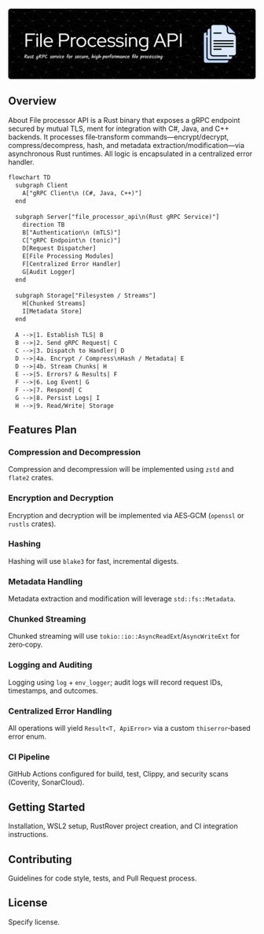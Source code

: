 

![File processor api](/documentation/images/README-header-image.png)


## Overview
About
File processor API is a Rust binary that exposes a gRPC endpoint secured by mutual TLS, ment for integration with C#, Java, and C++ backends. It processes file‑transform commands—encrypt/decrypt, compress/decompress, hash, and metadata extraction/modification—via asynchronous Rust runtimes. All logic is encapsulated in a centralized error handler.

```mermaid
flowchart TD
  subgraph Client
    A["gRPC Client\n (C#, Java, C++)"]
  end

  subgraph Server["file_processor_api\n(Rust gRPC Service)"]
    direction TB
    B["Authentication\n (mTLS)"]
    C["gRPC Endpoint\n (tonic)"]
    D[Request Dispatcher]
    E[File Processing Modules]
    F[Centralized Error Handler]
    G[Audit Logger]
  end

  subgraph Storage["Filesystem / Streams"]
    H[Chunked Streams]
    I[Metadata Store]
  end

  A -->|1. Establish TLS| B
  B -->|2. Send gRPC Request| C
  C -->|3. Dispatch to Handler| D
  D -->|4a. Encrypt / Compress\nHash / Metadata| E
  D -->|4b. Stream Chunks| H
  E -->|5. Errors? & Results| F
  F -->|6. Log Event| G
  F -->|7. Respond| C
  G -->|8. Persist Logs| I
  H -->|9. Read/Write| Storage
```
## Features Plan
### Compression and Decompression
Compression and decompression will be implemented using `zstd` and `flate2` crates.

### Encryption and Decryption
Encryption and decryption will be implemented via AES‑GCM (`openssl` or `rustls` crates).

### Hashing
Hashing will use `blake3` for fast, incremental digests.

### Metadata Handling
Metadata extraction and modification will leverage `std::fs::Metadata`.

### Chunked Streaming
Chunked streaming will use `tokio::io::AsyncReadExt`/`AsyncWriteExt` for zero‑copy.

### Logging and Auditing
Logging using `log` + `env_logger`; audit logs will record request IDs, timestamps, and outcomes.

### Centralized Error Handling
All operations will yield `Result<T, ApiError>` via a custom `thiserror`‑based error enum.

### CI Pipeline
GitHub Actions configured for build, test, Clippy, and security scans (Coverity, SonarCloud).

## Getting Started
Installation, WSL2 setup, RustRover project creation, and CI integration instructions.

## Contributing
Guidelines for code style, tests, and Pull Request process.

## License
Specify license.
